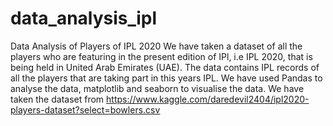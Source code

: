 # data_analysis_ipl
Data Analysis of Players of IPL 2020
We have taken a dataset of all the players who are featuring in the present edition of IPl, i.e IPL 2020, that is being held in United Arab Emirates (UAE).
The data contains IPL records of all the players that are taking part in this years IPL.
We have used Pandas to analyse the data, matplotlib and seaborn to visualise the data. 
We have taken the dataset from https://www.kaggle.com/daredevil2404/ipl2020-players-dataset?select=bowlers.csv
